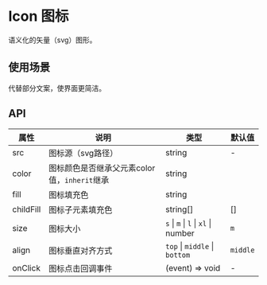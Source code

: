 # Icon 图标
语义化的矢量（svg）图形。

## 使用场景

代替部分文案，使界面更简洁。

## API
属性 | 说明 | 类型 | 默认值
---|---|---|---
src | 图标源（svg路径） | string | -
color | 图标颜色是否继承父元素color值，`inherit`继承 | string | 
fill | 图标填充色 | string | 
childFill | 图标子元素填充色 | string[] | []
size | 图标大小 | `s` \| `m` \| `l` \| `xl` \| number | `m`
align | 图标垂直对齐方式 | `top` \| `middle` \| `bottom` | `middle`
onClick | 图标点击回调事件 | (event) => void | -
